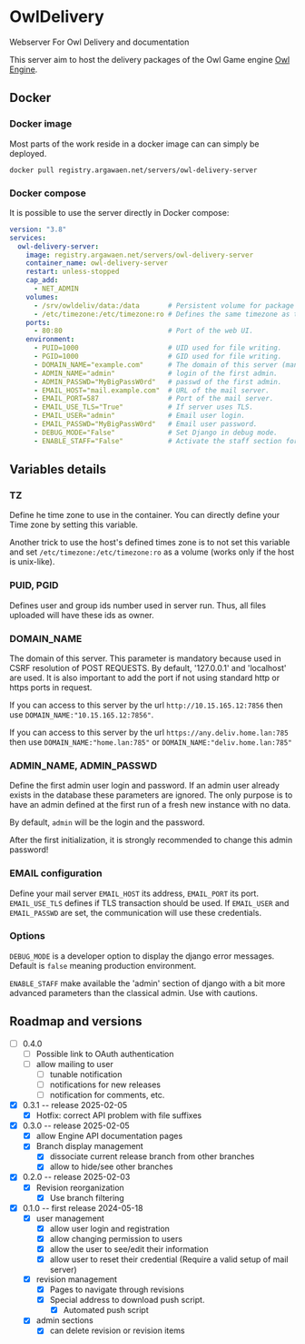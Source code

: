 # OwlDelivery

Webserver For Owl Delivery and documentation

This server aim to host the delivery packages of the Owl Game engine [Owl Engine](https://github.com/Silmaen/Owl).

## Docker

### Docker image

Most parts of the work reside in a docker image can can simply be deployed.

`docker pull registry.argawaen.net/servers/owl-delivery-server`

### Docker compose

It is possible to use the server directly in Docker compose:

```yaml
version: "3.8"
services:
  owl-delivery-server:
    image: registry.argawaen.net/servers/owl-delivery-server
    container_name: owl-delivery-server
    restart: unless-stopped
    cap_add:
      - NET_ADMIN
    volumes:
      - /srv/owldeliv/data:/data       # Persistent volume for package storage, logs, internal database.
      - /etc/timezone:/etc/timezone:ro # Defines the same timezone as the host.
    ports:
      - 80:80                          # Port of the web UI.
    environment:
      - PUID=1000                      # UID used for file writing.
      - PGID=1000                      # GID used for file writing.
      - DOMAIN_NAME="example.com"      # The domain of this server (mandatory for correct usage).
      - ADMIN_NAME="admin"             # login of the first admin.
      - ADMIN_PASSWD="MyBigPassW0rd"   # passwd of the first admin.
      - EMAIL_HOST="mail.example.com"  # URL of the mail server.
      - EMAIL_PORT=587                 # Port of the mail server.
      - EMAIL_USE_TLS="True"           # If server uses TLS.
      - EMAIL_USER="admin"             # Email user login.
      - EMAIL_PASSWD="MyBigPassW0rd"   # Email user password.
      - DEBUG_MODE="False"             # Set Django in debug mode.
      - ENABLE_STAFF="False"           # Activate the staff section for admin users
```

## Variables details

### TZ

Define he time zone to use in the container. You can directly define your Time zone by setting this variable.

Another trick to use the host's defined times zone is to not set this variable and set
`/etc/timezone:/etc/timezone:ro` as a volume (works only if the host is unix-like).

### PUID, PGID

Defines user and group ids number used in server run. Thus, all files uploaded will have these ids
as owner.

### DOMAIN_NAME

The domain of this server. This parameter is mandatory because used in CSRF resolution of POST REQUESTS.
By default, '127.0.0.1' and 'localhost' are used. It is also important to add the port if not using
standard http or https ports in request.

If you can access to this server by the url `http://10.15.165.12:7856`
then use `DOMAIN_NAME:"10.15.165.12:7856"`.

If you can access to this server by the url
`https://any.deliv.home.lan:785` then use `DOMAIN_NAME:"home.lan:785"` or
`DOMAIN_NAME:"deliv.home.lan:785"`

### ADMIN_NAME, ADMIN_PASSWD

Define the first admin user login and password. If an admin user already
exists in the database these parameters are ignored. The only purpose is
to have an admin defined at the first run of a fresh new instance with no
data.

By default, `admin` will be the login and the password.

After the first initialization, it is strongly recommended to change this
admin password!

### EMAIL configuration

Define your mail server `EMAIL_HOST` its address, `EMAIL_PORT` its port.
`EMAIL_USE_TLS` defines if TLS transaction should be used.
If `EMAIL_USER` and  `EMAIL_PASSWD` are set, the communication will use these
credentials.

### Options

`DEBUG_MODE` is a developer option to display the django error messages. Default
is `false` meaning production environment.

`ENABLE_STAFF` make available the 'admin' section of django with a bit more
advanced parameters than the classical admin. Use with cautions.

## Roadmap and versions

* [ ] 0.4.0
    * [ ] Possible link to OAuth authentication
    * [ ] allow mailing to user
        * [ ] tunable notification
        * [ ] notifications for new releases
        * [ ] notification for comments, etc.
* [X] 0.3.1 -- release 2025-02-05
    *  [X] Hotfix: correct API problem with file suffixes
* [X] 0.3.0 -- release 2025-02-05
    * [X] allow Engine API documentation pages
    * [X] Branch display management
        * [X] dissociate current release branch from other branches
        * [X] allow to hide/see other branches
* [X] 0.2.0 -- release 2025-02-03
    * [X] Revision reorganization
        * [X] Use branch filtering
* [X] 0.1.0 -- first release 2024-05-18
    * [X] user management
        * [X] allow user login and registration
        * [X] allow changing permission to users
        * [X] allow the user to see/edit their information
        * [X] allow user to reset their credential (Require a valid setup of mail server)
    * [X] revision management
        * [X] Pages to navigate through revisions
        * [X] Special address to download push script.
            * [X] Automated push script
    * [X] admin sections
        * [X] can delete revision or revision items
